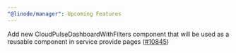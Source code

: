 ```yaml
---
"@linode/manager": Upcoming Features
---
```


Add new CloudPulseDashboardWithFilters component that will be used as a reusable component in service provide pages ([#10845](https://github.com/linode/manager/pull/10845))
